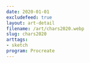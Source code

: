 ```yaml
---
date: 2020-01-01
excludefeed: true
layout: art-detail
filename: /art/chars2020.webp
slug: chars2020
arttags:
- sketch
program: Procreate
---
```

